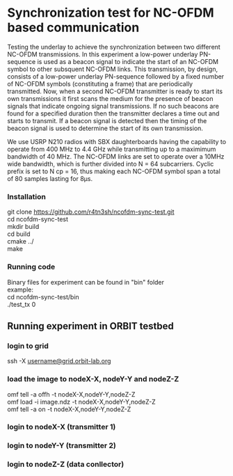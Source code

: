 # Synchronization test for NC-OFDM based communication

Testing the underlay to achieve the synchronization between two different NC-OFDM transmissions. In this experiment a low-power underlay PN-sequence is used as a beacon signal
to indicate the start of an NC-OFDM symbol to other subsquent NC-OFDM links. This transmission, by design, consists of a low-power underlay PN-sequence
followed by a fixed number of NC-OFDM symbols (constituting a frame) that are periodically transmitted. Now, when a second NC-OFDM transmitter
is ready to start its own transmissions it first scans the medium for the presence of
beacon signals that indicate ongoing signal transmissions. If no such beacons are found
for a specified duration then the transmitter declares a time out and starts to transmit.
If a beacon signal is detected then the timing of the beacon signal is used to determine
the start of its own transmission.

We use USRP N210 radios with SBX daughterboards having the capability to operate
from 400 MHz to 4.4 GHz while transmitting up to a maximimum bandwidth of 40 MHz. The NC-OFDM links are set to operate over a 10MHz wide bandwidth, which is
further divided into N = 64 subcarriers. Cyclic prefix is set to N cp = 16, thus making
each NC-OFDM symbol span a total of 80 samples lasting for 8μs.

### Installation
git clone https://github.com/r4tn3sh/ncofdm-sync-test.git  
cd ncofdm-sync-test  
mkdir build  
cd build  
cmake ../  
make  

### Running code
Binary files for experiment can be found in "bin" folder  
example:  
cd ncofdm-sync-test/bin  
./test_tx 0  

## Running experiment in ORBIT testbed  

### login to grid  
ssh -X username@grid.orbit-lab.org  

### load the image to nodeX-X, nodeY-Y and nodeZ-Z  
omf tell -a offh -t nodeX-X,nodeY-Y,nodeZ-Z  
omf load -i image.ndz -t nodeX-X,nodeY-Y,nodeZ-Z  
omf tell -a on -t nodeX-X,nodeY-Y,nodeZ-Z  

### login to nodeX-X (transmitter 1)  

### login to nodeY-Y (transmitter 2)  

### login to nodeZ-Z (data conllector)
